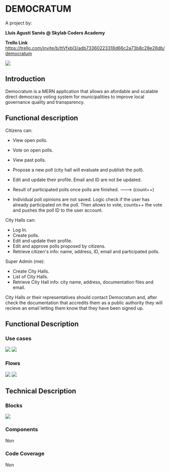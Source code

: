 # DEMOCRATUM
A project by:

**Lluís Agustí Sanés @ Skylab Coders Academy**


**Trello Link**
https://trello.com/invite/b/ttVfxbI3/adb73360223318d66c2a73b8c28e28db/democratum



![](https://media.giphy.com/media/26vUCOMzBiBZ0qW1a/source.gif)

## **Introduction**
Democratum is a MERN application that allows an afordable and scalable direct democracy voting system for municipalities to improve local governance quality and transparency.


## Functional description

Citizens can:

* View open polls.
* Vote on open polls.
* View past polls.
* Propose a new poll (city hall will evaluate and publish the poll).
* Edit and update their profile. Email and ID are not be updated.

* Result of participated polls once polls are finished. ---> (count++)
* Individual poll opinions are not saved. Logic check if the user has already participated on the poll. Then allows to vote, counts++ the vote and pushes the poll ID to the user account.


City Halls can:

* Log In.
* Create polls.
* Edit and update their profile.
* Edit and approve polls proposed by citizens.
* Retrieve citizen's info: name, address, ID, email and participated polls.


Super Admin (me):

* Create City Halls.
* List of City Halls.
* Retrieve City Hall info: city name, address, documentation files and email.


City Halls or their representatives should contact Democratum and, after check the documentation that accredits them as a public authority they will recieve an email letting them know that they have been signed up.



## **Functional Description**


### Use cases
![](images/user-cases.png)
![](images/admin-cases.png)


### Flows
![](images/admin-flowchart.png)
![](images/user-flowchart.png)


## **Technical Description**

### Blocks
![](images/tech-blocks.png)


### Components
Non


### Code Coverage
Non